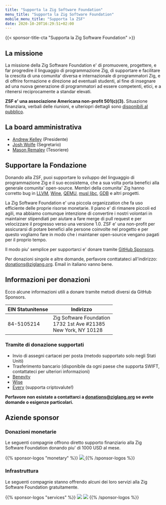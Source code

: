 ```yaml
---
title: "Supporta la Zig Software Foundation"
menu_title: "Supporta la Zig Software Foundation"
mobile_menu_title: "Supporta la ZSF"
date: 2020-10-20T16:29:51+02:00
---
```

{{< sponsor-title-cta "Supporta la Zig Software Foundation" >}}

## La missione
La missione della Zig Software Foundation e' di promuovere, progettere, e far progredire il linguaggio di programmazione Zig, di supportare e facilitare la crescita di una comunita' diversa e internazionale di programmatori Zig, e di offrire formazione e direzione ad eventuali studenti, al fine di insegnare ad una nuova generazione di programmatori ad essere competenti, etici, e a ritenersi reciprocamente a standar elevati.


**ZSF e' una associazione Americana non-profit 501(c)(3).** Situazione finanziara, verbali delle riunioni, e ulteriopri dettagli sono [disponibili al pubblico](https://drive.google.com/drive/folders/1ucHARxVbhrBbuZDbhrGHYDTsYAs8_bMH?usp=sharing). 

## La board amministrativa

- [Andrew Kelley](https://andrewkelley.me/) (Presidente)
- [Josh Wolfe](https://github.com/thejoshwolfe/) (Segretario)
- [Mason Remaley](https://twitter.com/masonremaley/) (Tesoriere)

## Supportare la Fondazione

Donando alla ZSF, puoi supportare lo sviluppo del linguaggio di programmazione Zig e il suo ecosistema, che a sua volta porta benefici alla generale comunita' open-source. Membri della comunita' Zig hanno corretto bug in [LLVM](https://llvm.org/), [Wine](https://winehq.org/), [QEMU](https://qemu.org/), [musl libc](https://musl.libc.org/), [GDB](https://www.gnu.org/software/gdb/) e altri progetti.

La Zig Software Foundation e' una piccola organizzation che fa uso efficiente delle proprie risorse monetarie. Il piano e' di rimanere piccoli ed agili, ma abbiamo comunque intenzione di convertire i nostri volontari in maintainer stipendiati per aiutare a fare merge di pull request e per velocizzare il progresso verso una versione 1.0. ZSF e' una non-profit per assicurarsi di potare benefici alle persone coinvolte nel progetto e per questo vogliamo fare in modo che i maintaner open-source vengano pagati per il proprio tempo.

Il modo piu' semplice per supportarci e' donare tramite [GitHub Sponsors](https://github.com/sponsors/ziglang).

Per donazioni singole e altre domande, perfavore conttatateci all'indirizzo: donations@ziglang.org.
Email in italiano vanno bene.

## Informazioni per donazioni
Ecco alcune informazioni utili a donare tramite metodi diversi da GitHub Sponsors.


|  **EIN Statunitense** | **Indirizzo** |
|-----------------------|---------------|
| 84-5105214  | Zig Software Foundation  <br> 1732 1st Ave #21385  <br> New York, NY 10128|

### Tramite di donazione supportati
- Invio di assegni cartacei per posta (metodo supportato solo negli Stati Uniti)
- Trasferimento bancario (disponibile da ogni paese che supporta SWIFT, contattateci per ulteriori informazioni)
- [Benevity](https://benevity.com)
- [Wise](https://wise.com)
- [Every](https://www.every.org/zig-software-foundation-inc/) (supporta criptovalute!)

**Perfavore non esistate a contattarci a donations@ziglang.org se avete domande o esigenze particolari.**

## Aziende sponsor

### Donazioni monetarie
Le seguenti compagnie offrono diretto supporto finanziario alla Zig Software Foundation donando piu' di 1000 USD al mese.

{{% sponsor-logos "monetary" %}}
 <a href="https://pex.com" rel="noopener nofollow" target="_blank"><picture>
   <picture>
     <source srcset="../../pex-white.svg" media="(prefers-color-scheme: dark)">
     <img src="../../pex-dark.svg">
   </picture>
 </a>
{{% /sponsor-logos %}}

### Infrastruttura
Le seguenti compagnie stanno offrendo alcuni dei loro servizi alla Zig Software Foundation gratuitamente.

{{% sponsor-logos "services" %}}
![](/lavatech.png)
![](/dropbox.png)
{{% /sponsor-logos %}}
